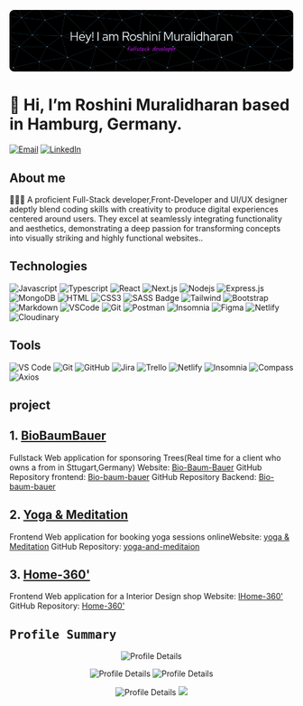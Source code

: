 ![Header](./headergithub.png)


# 👋 Hi, I’m Roshini Muralidharan based in Hamburg, Germany.

[![Email](https://img.shields.io/badge/Email-%23D14836.svg?style=for-the-badge&logo=email&logoColor=white)](mailto:roshinipraveen18@gmail.com)
[![LinkedIn](https://img.shields.io/badge/linkedin-%230077B5.svg?&style=for-the-badge&logo=linkedin&logoColor=white)]((https://www.linkedin.com/in/roshini-muralidharan/))


## About me

 👨🏻‍💻 A proficient Full-Stack developer,Front-Developer and UI/UX designer adeptly blend coding skills with creativity to produce digital experiences centered around users. They excel at seamlessly integrating functionality and aesthetics, demonstrating a deep passion for transforming concepts into visually striking and highly functional websites..

## Technologies

![Javascript](https://img.shields.io/badge/Javascript-F0DB4F?style=for-the-badge&labelColor=black&logo=javascript&logoColor=F0DB4F)
![Typescript](https://img.shields.io/badge/Typescript-007acc?style=for-the-badge&labelColor=black&logo=typescript&logoColor=007acc)
![React](https://img.shields.io/badge/-React-61DBFB?style=for-the-badge&labelColor=black&logo=react&logoColor=61DBFB)
![Next.js](https://img.shields.io/badge/next.js-000000?style=for-the-badge&logo=nextdotjs&logoColor=white)
![Nodejs](https://img.shields.io/badge/Nodejs-3C873A?style=for-the-badge&labelColor=black&logo=node.js&logoColor=3C873A)
![Express.js](https://img.shields.io/badge/Express.js-000000?style=for-the-badge&logo=express&logoColor=white)
![MongoDB](https://img.shields.io/badge/MongoDB-4EA94B?style=for-the-badge&logo=mongodb&logoColor=white)
![HTML](https://img.shields.io/badge/HTML5-E34F26?style=for-the-badge&logo=html5&logoColor=white)
![CSS3](https://img.shields.io/badge/CSS3-1572B6?style=for-the-badge&logo=css3&logoColor=white)
![SASS Badge](https://img.shields.io/badge/Sass-CC6699?style=for-the-badge&logo=sass&logoColor=white)
![Tailwind](https://img.shields.io/badge/Tailwind_CSS-092749?style=for-the-badge&logo=tailwindcss&logoColor=06B6D4&labelColor=000000)
![Bootstrap](https://img.shields.io/badge/Bootstrap-563D7C?style=for-the-badge&logo=bootstrap&logoColor=white)
![Markdown](https://img.shields.io/badge/Markdown-000000?style=for-the-badge&logo=markdown&logoColor=white)
![VSCode](https://img.shields.io/badge/Visual_Studio-0078d7?style=for-the-badge&logo=visual%20studio&logoColor=white)
![Git](https://img.shields.io/badge/Git-F05032?style=for-the-badge&logo=git&logoColor=white)
![Postman](https://img.shields.io/badge/Postman-FF6C37?style=for-the-badge&logo=postman&logoColor=white)
![Insomnia](https://img.shields.io/badge/Insomnia-black?style=for-the-badge&logo=insomnia&logoColor=5849BE)
![Figma](https://img.shields.io/badge/Figma-%23F24E1E.svg?style=for-the-badge&logo=figma&logoColor=white)
![Netlify](https://img.shields.io/badge/Netlify-%23000000.svg?style=for-the-badge&logo=netlify&logoColor=#00C7B7)
![Cloudinary](https://img.shields.io/badge/Cloudinary-4285F4?style=for-the-badge&logo=cloudinary&logoColor=white)

## Tools

![VS Code](https://img.shields.io/badge/Visual_Studio_Code-007ACC?style=for-the-badge&logo=visual-studio-code&logoColor=white)
![Git](https://img.shields.io/badge/Git-F05032?style=for-the-badge&logo=git&logoColor=white)
![GitHub](https://img.shields.io/badge/GitHub-181717?style=for-the-badge&logo=github&logoColor=white)
![Jira](https://img.shields.io/badge/Jira-0052CC?style=for-the-badge&logo=jira&logoColor=white)
![Trello](https://img.shields.io/badge/Trello-0079BF?style=for-the-badge&logo=trello&logoColor=white)
![Netlify](https://img.shields.io/badge/Netlify-00C7B7?style=for-the-badge&logo=netlify&logoColor=white)
![Insomnia](https://img.shields.io/badge/Insomnia-5849BE?style=for-the-badge&logo=insomnia&logoColor=white)
![Compass](https://img.shields.io/badge/MongoDB_Compass-4DB33D?style=for-the-badge&logo=mongodb&logoColor=white)
![Axios](https://img.shields.io/badge/Axios-007ACC?style=for-the-badge&logo=axios&logoColor=white)

## project  

## 1. [BioBaumBauer](https://github.com/roshinimurali/baum-bauer-frontend)

Fullstack Web application for sponsoring Trees(Real time for a client who owns a from in Sttugart,Germany)
Website: [Bio-Baum-Bauer](https://bio-baum-bauer.onrender.com/)
GitHub Repository frontend: [Bio-baum-bauer](https://github.com/roshinimurali/baum-bauer-frontend)
GitHub Repository Backend: [Bio-baum-bauer](https://github.com/roshinimurali/baum-bauer-backend)

## 2. [Yoga & Meditation](https://github.com/roshinimurali/yoga-and-meditation)
Frontend Web application for booking yoga sessions onlineWebsite: [yoga & Meditation](https://todoxpress.onrender.com)
GitHub Repository: [yoga-and-meditaion](https://github.com/roshinimurali/yoga-and-meditation)

## 3. [Home-360'](https://github.com/roshinimurali/InteriorDesign)

Frontend Web application for a Interior Design shop
Website: [IHome-360'](https://home-360.netlify.app/)
GitHub Repository: [Home-360'](https://github.com/roshinimurali/InteriorDesign)
<!--
<h3 align="center">BioBaumBauer</h3>


- **Description**: Fullstack Web application for sponsoring Trees(Real time for a client who owns a from in Sttugart,Germany)
 <p align="center">
 <img src='./bio1.png' width='400'>
<img src='./bio2.png' width='400'> 
</p>
<p align="center">
  <img src='./bio3.png' width='400'>
<img src='./bio4.png' width='400'>
</p> 

[![Bio Baum Bauer](https://github-readme-stats.vercel.app/api/pin?username=roshinimurali&repo=baum-bauer-frontend&border_color=7F3FBF&bg_color=1B2932&title_color=D3B692&text_color=EEEEEE&icon_color=72B7C0)](https://github.com/roshinimurali/baum-bauer-frontend)
[![Bio Baum Bauer](https://github-readme-stats.vercel.app/api/pin?username=roshinimurali&repo=baum-bauer-frontend&border_color=7F3FBF&bg_color=1B2932&title_color=D3B692&text_color=EEEEEE&icon_color=72B7C0)](https://github.com/roshinimurali/baum-bauer-frontend)


- **Demo**
  - Access the application [here](https://bio-baum-bauer.onrender.com/)
  - 
<h3 align="center">Yoga & Meditation (Full Stack MERN application)</h3>


- **Description**: Frontend Web application for booking yoga sessions online
[![yoga-and-meditation](https://github-readme-stats.vercel.app/api/pin?username=roshinimurali&repo=yoga-and-meditation&border_color=7F3FBF&bg_color=1B2932&title_color=D3B692&text_color=EEEEEE&icon_color=72B7C0)]([https://github.com/roshinimurali/baum-bauer-frontend](https://github.com/roshinimurali/yoga-and-meditation))


- **Code**: [GitHub repo](https://github.com/roshinimurali/yoga-and-meditation)
- **Demo**
  - Access the application [here](https://yoga-and-meditation.netlify.app/)
  
**Interior Design(Single page application)**
- **Description**: Frontend Web application for a Interior Design shop
- **Code**: [GitHub repo](https://github.com/roshinimurali/InteriorDesign)
- **Demo**
  - Access the application [here](https://home-360.netlify.app/)
  -->
  <h2>
  <samp>
     Profile Summary
  </samp>
 
</h2>

<p align="center">
  <img src="http://github-profile-summary-cards.vercel.app/api/cards/profile-details?username=RoshiniMurali&theme=calm" alt="Profile Details" />
</p>
<p align="center">
  <img src="http://github-profile-summary-cards.vercel.app/api/cards/repos-per-language?username=RoshiniMurali&theme=calm" alt="Profile Details" />
  
  <img src="http://github-profile-summary-cards.vercel.app/api/cards/most-commit-language?username=RoshiniMurali&theme=calm" alt="Profile Details" />
</p>


<p align="center">
  <img src="http://github-profile-summary-cards.vercel.app/api/cards/stats?username=RoshiniMurali&theme=calm" alt="Profile Details" />
  <img src="http://github-profile-summary-cards.vercel.app/api/cards/productive-time?username=RoshiniMurali&theme=calm&utcOffset=8" />
</p>
